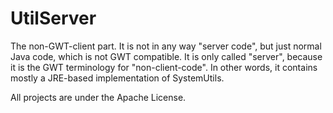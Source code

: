 UtilServer
===========

The non-GWT-client part. It is not in any way "server code", but just normal
Java code, which is not GWT compatible. It is only called "server", because it
is the GWT terminology for "non-client-code". In other words, it contains
mostly a JRE-based implementation of SystemUtils.

All projects are under the Apache License.
